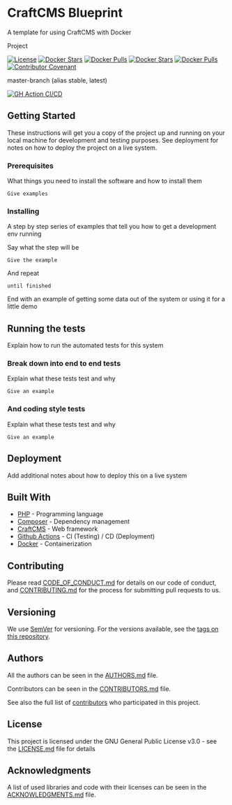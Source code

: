 # CraftCMS Blueprint

A template for using CraftCMS with Docker

Project

[![License](https://img.shields.io/github/license/d3strukt0r/craft-blueprint)](LICENSE.md)
[![Docker Stars](https://img.shields.io/docker/stars/d3strukt0r/craft-blueprint-nginx.svg?label=docker%20stars%20(nginx))][docker-nginx]
[![Docker Pulls](https://img.shields.io/docker/pulls/d3strukt0r/craft-blueprint-nginx.svg?label=docker%20pulls%20(nginx))][docker-nginx]
[![Docker Stars](https://img.shields.io/docker/stars/d3strukt0r/craft-blueprint-php.svg?label=docker%20stars%20(php))][docker-php]
[![Docker Pulls](https://img.shields.io/docker/pulls/d3strukt0r/craft-blueprint-php.svg?label=docker%20pulls%20(php))][docker-php]
[![Contributor Covenant](https://img.shields.io/badge/Contributor%20Covenant-2.0-4baaaa.svg)](CODE_OF_CONDUCT.md)

master-branch (alias stable, latest)

[![GH Action CI/CD](https://github.com/D3strukt0r/craft-blueprint/workflows/CI/CD/badge.svg?branch=master)][gh-action]
<!--[![Codacy grade](https://img.shields.io/codacy/grade/96966fb63138492e9657bafc6adefa2b/master)][codacy]-->

<!--
develop-branch (alias nightly)

[![GH Action CI/CD](https://github.com/D3strukt0r/craft-blueprint/workflows/CI/CD/badge.svg?branch=develop)][gh-action]
[![Codacy grade](https://img.shields.io/codacy/grade/96966fb63138492e9657bafc6adefa2b/develop)][codacy]
-->

## Getting Started

These instructions will get you a copy of the project up and running on your local machine for development and testing purposes. See deployment for notes on how to deploy the project on a live system.

### Prerequisites

What things you need to install the software and how to install them

```
Give examples
```

### Installing

A step by step series of examples that tell you how to get a development env running

Say what the step will be

```
Give the example
```

And repeat

```
until finished
```

End with an example of getting some data out of the system or using it for a little demo

## Running the tests

Explain how to run the automated tests for this system

### Break down into end to end tests

Explain what these tests test and why

```
Give an example
```

### And coding style tests

Explain what these tests test and why

```
Give an example
```

## Deployment

Add additional notes about how to deploy this on a live system

## Built With

* [PHP](https://www.php.net/) - Programming language
* [Composer](https://getcomposer.org/) - Dependency management
* [CraftCMS](https://craftcms.com) - Web framework
* [Github Actions](https://github.com/features/actions) - CI (Testing) / CD (Deployment)
* [Docker](https://www.docker.com) - Containerization

## Contributing

Please read [CODE_OF_CONDUCT.md](CODE_OF_CONDUCT.md) for details on our code of conduct, and [CONTRIBUTING.md](CONTRIBUTING.md) for the process for submitting pull requests to us.

## Versioning

We use [SemVer](http://semver.org/) for versioning. For the versions available, see the [tags on this repository](https://github.com/D3strukt0r/craft-blueprint/tags).

## Authors

All the authors can be seen in the [AUTHORS.md](AUTHORS.md) file.

Contributors can be seen in the [CONTRIBUTORS.md](CONTRIBUTORS.md) file.

See also the full list of [contributors](https://github.com/D3strukt0r/craft-blueprint/contributors) who participated in this project.

## License

This project is licensed under the GNU General Public License v3.0 - see the [LICENSE.md](LICENSE.md) file for details

## Acknowledgments

A list of used libraries and code with their licenses can be seen in the [ACKNOWLEDGMENTS.md](ACKNOWLEDGMENTS.md) file.

[docker-nginx]: https://hub.docker.com/repository/docker/d3strukt0r/craft-blueprint-nginx
[docker-php]: https://hub.docker.com/repository/docker/d3strukt0r/craft-blueprint-php
[gh-action]: https://github.com/D3strukt0r/craft-blueprint/actions
[codacy]: https://www.codacy.com/manual/D3strukt0r/craft-blueprint
